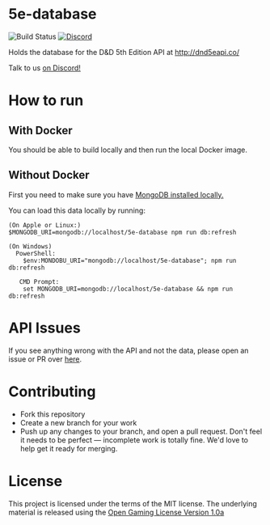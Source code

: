 # 5e-database
![Build Status](https://github.com/bagelbits/5e-database/workflows/5e%20Database%20CI/badge.svg?branch=main)
[![Discord](https://img.shields.io/discord/656547667601653787)](https://discord.gg/TQuYTv7)

Holds the database for the D&D 5th Edition API at http://dnd5eapi.co/

Talk to us [on Discord!](https://discord.gg/TQuYTv7)

# How to run

## With Docker
You should be able to build locally and then run the local Docker image.

## Without Docker
First you need to make sure you have [MongoDB installed locally.](https://docs.mongodb.com/manual/installation/)

You can load this data locally by running:
```
(On Apple or Linux:)
$MONGODB_URI=mongodb://localhost/5e-database npm run db:refresh

(On Windows)
  PowerShell:
    $env:MONDOBU_URI="mongodb://localhost/5e-database"; npm run db:refresh
   
   CMD Prompt:
    set MONGODB_URI=mongodb://localhost/5e-database && npm run db:refresh
```

# API Issues
If you see anything wrong with the API and not the data, please open an issue or PR over [here](https://github.com/bagelbits/5e-srd-api).

# Contributing
 * Fork this repository
 * Create a new branch for your work
 * Push up any changes to your branch, and open a pull request. Don't feel it needs to be perfect — incomplete work is totally fine. We'd love to help get it ready for merging.

# License
This project is licensed under the terms of the MIT license. The underlying material
is released using the [Open Gaming License Version 1.0a](https://www.wizards.com/default.asp?x=d20/oglfaq/20040123f)
